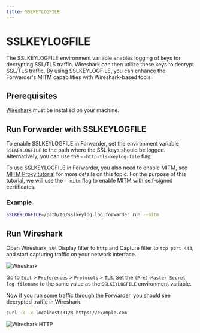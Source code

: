 ```yaml
---
title: SSLKEYLOGFILE
---
```


# SSLKEYLOGFILE

The SSLKEYLOGFILE environment variable enables logging of keys for decrypting SSL/TLS traffic.
Wireshark can then utilize these keys to decrypt SSL/TLS traffic.
By using SSLKEYLOGFILE, you can enhance the Forwarder's MITM capabilities with Wireshark-based tools.

## Prerequisites

[Wireshark](https://www.wireshark.org) must be installed on your machine.

## Run Forwarder with SSLKEYLOGFILE

To enable SSLKEYLOGFILE in Forwarder, set the environment variable `SSLKEYLOGFILE` to the path where the SSL keys should be logged.
Alternatively, you can use the `--http-tls-keylog-file` flag.

To use SSLKEYLOGFILE in Forwarder, you also need to enable MITM, see [MITM Proxy tutorial](/tutorials/mitm) for more details on this topic.
For the purpose of this tutorial, we will use the `--mitm` flag to enable MITM with self-signed certificates.

### Example

```bash
SSLKEYLOGFILE=/path/to/sslkeylog.log forwarder run --mitm 
```

## Run Wireshark

Open Wireshark, set Display filter to `http` and Capture filter to `tcp port 443`, and start capturing traffic on your network interface.

![Wireshark](/img/wireshark-0.png)

Go to `Edit` > `Preferences` > `Protocols` > `TLS`. Set the `(Pre)-Master-Secret log filename` to the same value as the `SSLKEYLOGFILE` environment variable.

Now if you run some traffic through the Forwarder, you should see decrypted traffic in Wireshark.

```bash
curl -k -x localhost:3128 https://example.com
```  

![Wireshark HTTP](/img/wireshark-1.png)
